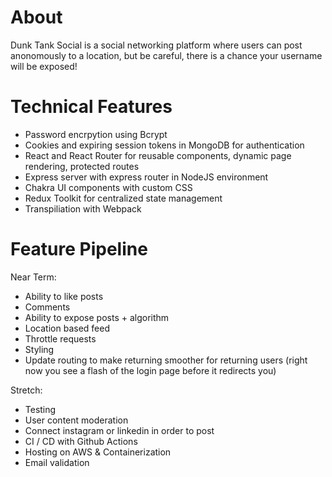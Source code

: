 # About

Dunk Tank Social is a social networking platform where users can post anonomously to a location, but be careful, there is a chance your username will be exposed!

# Technical Features
- Password encrpytion using Bcrypt
- Cookies and expiring session tokens in MongoDB for authentication
- React and React Router for reusable components, dynamic page rendering, protected routes
- Express server with express router in NodeJS environment
- Chakra UI components with custom CSS
- Redux Toolkit for centralized state management
- Transpiliation with Webpack

# Feature Pipeline
Near Term:
- Ability to like posts
- Comments
- Ability to expose posts + algorithm
- Location based feed
- Throttle requests
- Styling
- Update routing to make returning smoother for returning users (right now you see a flash of the login page before it redirects you)

Stretch:
- Testing
- User content moderation
- Connect instagram or linkedin in order to post
- CI / CD with Github Actions
- Hosting on AWS & Containerization
- Email validation
